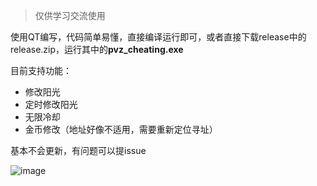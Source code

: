 > 仅供学习交流使用

使用QT编写，代码简单易懂，直接编译运行即可，或者直接下载release中的release.zip，运行其中的**pvz_cheating.exe**

目前支持功能：
- 修改阳光
- 定时修改阳光
- 无限冷却
- 金币修改（地址好像不适用，需要重新定位寻址）

基本不会更新，有问题可以提issue

![image](https://github.com/ZJamss/PVZ_Cheating/assets/76551468/53f2a861-8a72-4fb3-82a7-6022689625f3)
